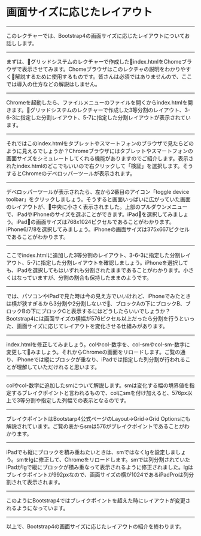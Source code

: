# 画面サイズに応じたレイアウト

---
このレクチャーでは、Bootstrap4の画面サイズに応じたレイアウトについてお話しします。

---
まずは、グリッドシステムのレクチャーで作成したindex.htmlをChomeブラウザで表示させてみます。Chomeブラウザはこのレクチャの説明をわかりやすく解説するために使用するものです。皆さんは必須ではありませんので、ここでは導入の仕方などの解説はしません。

---
Chromeを起動したら、ファイルメニューのファイルを開くからindex.htmlを開きます。グリッドシステムのレクチャーで作成した3等分割のレイアウト、3-6-3に指定した分割レイアウト、5-7に指定した分割レイアウトが表示されています。

---
それではこのindex.htmlをタブレットやスマートフォンのブラウザで見たらどのように見えるでしょうか？Chromeブラウザにはタブレットやスマートフォンの画面サイズをシミュレートしてくれる機能がありますのでご紹介します。表示されたindex.htmlのどこでもいいので右クリックして「検証」を選択します。そうするとChromeのデベロッパーツールが表示されます。

---
デベロッパーツールが表示されたら、左から2番目のアイコン「toggle device toolbar」をクリックしましょう。そうすると画面いっぱいに広がっていた画面のレイアウトが、中央に小さく表示されました。上部のプルダウンメニューで、iPadやiPhoneのサイズを選ぶことができます。iPadを選択してみましょう。iPadの画面サイズは768x1024ピクセルであることがわかります。iPhone6/7/8を選択してみましょう。iPhoneの画面サイズは375x667ピクセルであることがわかります。

---
ここでindex.htmlに追加した3等分割のレイアウト、3-6-3に指定した分割レイアウト、5-7に指定した分割レイアウトを確認しましょう。iPhoneを選択しても、iPadを選択してもはいずれも分割されたままであることがわかります。小さくはなっていますが、分割の割合も保持したままのようです。

---
では、パソコンやiPadで見た時は今の見え方でいいけれど、iPhoneでみたときは横が狭すぎるから3分割や2分割しないで、ブロックAの下にブロックB、ブロックBの下にブロックCと表示するにはどうしたらいいでしょうか？Bootstrap4には画面サイズの横幅が576ピクセル以上だったら分割を行うといった、画面サイズに応じてレイアウトを変化させる仕組みがあります。

---
index.htmlを修正してみましょう。colやcol-数字を、col-smやcol-sm-数字に変更してみましょう。それからChromeの画面をリロードします。ご覧の通り、iPhoneでは縦にブロックが重なり、iPadでは指定した列分割が行われることが理解していただけれると思います。

---
colやcol-数字に追加したsmについて解説します。smは変化する幅の境界値を指定するブレイクポイントと言われるもので、colにsmを付け加えると、576px以上で3等分割や指定した列幅での表示となるのです。

---
ブレイクポイントはBootstarp4公式ページのLayout->Grid->Grid Optionsにも解説されています。ご覧の表からsmは576がブレイクポイントであることがわかります。

---
iPadでも縦にブロックを積み重ねたいときは、smではなくlgを設定しましょう。smをlgに修正して、Chromeをリロードします。smでは列分割されていたiPadがlgで縦にブロックが積み重なって表示されるように修正されました。lgはブレイクポイントが992pxなので、画面サイズの横が1024であるiPadProは列分割されて表示されます。

---
このようにBootstrap4ではブレイクポイントを超えた時にレイアウトが変更されるようになっています。

---
以上で、Bootstrap4の画面サイズに応じたレイアウトの紹介を終わります。


